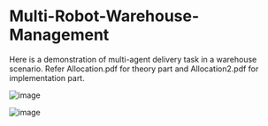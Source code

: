 # Multi-Robot-Warehouse-Management

Here is a demonstration of multi-agent delivery task in a warehouse scenario. Refer Allocation.pdf for theory part and Allocation2.pdf for implementation part.

![image](https://github.com/Bigpig4396/Multi-Robot-Warehouse-Management/blob/master/1.gif)

![image](https://github.com/Bigpig4396/Multi-Robot-Warehouse-Management/blob/master/2.gif)
